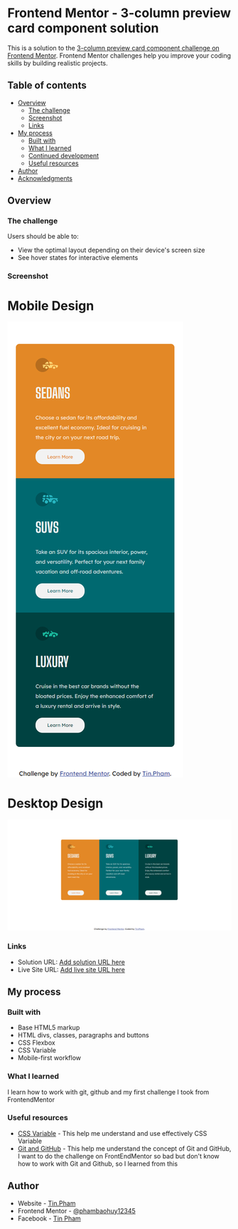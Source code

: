 # Frontend Mentor - 3-column preview card component solution

This is a solution to the [3-column preview card component challenge on Frontend Mentor](https://www.frontendmentor.io/challenges/3column-preview-card-component-pH92eAR2-). Frontend Mentor challenges help you improve your coding skills by building realistic projects. 

## Table of contents

- [Overview](#overview)
  - [The challenge](#the-challenge)
  - [Screenshot](#screenshot)
  - [Links](#links)
- [My process](#my-process)
  - [Built with](#built-with)
  - [What I learned](#what-i-learned)
  - [Continued development](#continued-development)
  - [Useful resources](#useful-resources)
- [Author](#author)
- [Acknowledgments](#acknowledgments)

## Overview

### The challenge

Users should be able to:

- View the optimal layout depending on their device's screen size
- See hover states for interactive elements

### Screenshot

# Mobile Design
![](./screenshot/mobile-design.png)

# Desktop Design
![](./screenshot/desktop-design.png)

### Links

- Solution URL: [Add solution URL here](https://www.frontendmentor.io/solutions/mobilefirst-solution-using-css-flexbox-vmQl9JXOY)
- Live Site URL: [Add live site URL here](https://pensive-johnson-68c709.netlify.app)

## My process

### Built with

- Base HTML5 markup
- HTML divs, classes, paragraphs and buttons
- CSS Flexbox
- CSS Variable
- Mobile-first workflow

### What I learned

I learn how to work with git, github and my first challenge I took from FrontendMentor



### Useful resources

- [CSS Variable](https://www.youtube.com/watch?v=PHO6TBq_auI&list=PL4-IK0AVhVjOT2KBB5TSbD77OmfHvtqUim) - This help me understand and use effectively CSS Variable
- [Git and GitHub](https://www.youtube.com/watch?v=BCQHnlnPusY&list=PLRqwX-V7Uu6ZF9C0YMKuns9sLDzK6zoiV) - This help me understand the concept of Git and GitHub, I want to do the challenge on FrontEndMentor so bad but don't know how to work with Git and Github, so I learned from this

## Author

- Website - [Tin.Pham](https://github.com/tin-pham)
- Frontend Mentor - [@phambaohuy12345](https://www.frontendmentor.io/profile/phambaohuy12345)
- Facebook - [Tin Pham](https://www.facebook.com/joseph.webdev)

